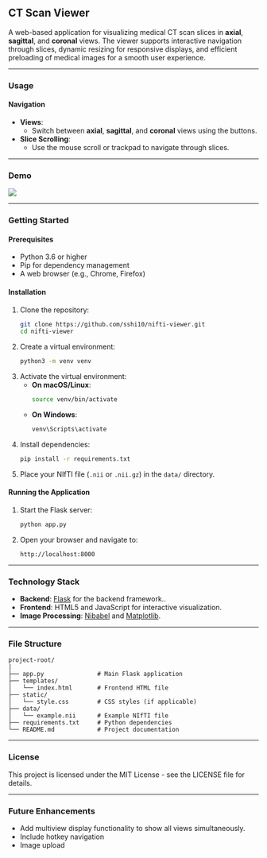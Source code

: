 ## **CT Scan Viewer**

A web-based application for visualizing medical CT scan slices in **axial**, **sagittal**, and **coronal** views. The viewer supports interactive navigation through slices, dynamic resizing for responsive displays, and efficient preloading of medical images for a smooth user experience.

---

### **Usage**

#### **Navigation**
- **Views**:
  - Switch between **axial**, **sagittal**, and **coronal** views using the buttons.
- **Slice Scrolling**:
  - Use the mouse scroll or trackpad to navigate through slices.

---

### **Demo**

<div>
    <a href="https://www.loom.com/share/3b9c65b9edcb4534975aea915e06f72e">
    </a>
    <a href="https://www.loom.com/share/3b9c65b9edcb4534975aea915e06f72e">
      <img style="max-width:300px;" src="https://cdn.loom.com/sessions/thumbnails/3b9c65b9edcb4534975aea915e06f72e-0699934b0a07d77b-full-play.gif">
    </a>
  </div>

---

### **Getting Started**

#### **Prerequisites**
- Python 3.6 or higher
- Pip for dependency management
- A web browser (e.g., Chrome, Firefox)

#### **Installation**
1. Clone the repository:
   ```bash
   git clone https://github.com/sshi10/nifti-viewer.git
   cd nifti-viewer
   ```
2. Create a virtual environment:
   ```bash
   python3 -m venv venv
   ```
3. Activate the virtual environment:
   - **On macOS/Linux**:
     ```bash
     source venv/bin/activate
     ```
   - **On Windows**:
     ```bash
     venv\Scripts\activate
     ```
4. Install dependencies:
   ```bash
   pip install -r requirements.txt
   ```
5. Place your NIfTI file (`.nii` or `.nii.gz`) in the `data/` directory.

#### **Running the Application**
1. Start the Flask server:
   ```bash
   python app.py
   ```
2. Open your browser and navigate to:
   ```
   http://localhost:8000
   ```

---

### **Technology Stack**
- **Backend**: [Flask](https://flask.palletsprojects.com/) for the backend framework..
- **Frontend**: HTML5 and JavaScript for interactive visualization.
- **Image Processing**: [Nibabel](https://nipy.org/nibabel/) and [Matplotlib](https://matplotlib.org/).

---

### **File Structure**
```
project-root/
|
├── app.py               # Main Flask application
├── templates/
│   └── index.html       # Frontend HTML file
├── static/
│   └── style.css        # CSS styles (if applicable)
├── data/
│   └── example.nii      # Example NIfTI file
├── requirements.txt     # Python dependencies
└── README.md            # Project documentation
```

---

### **License**
This project is licensed under the MIT License - see the LICENSE file for details.

---

### **Future Enhancements**
- Add multiview display functionality to show all views simultaneously.
- Include hotkey navigation
- Image upload